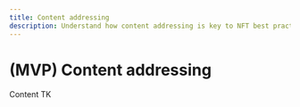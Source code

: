 ```yaml
---
title: Content addressing
description: Understand how content addressing is key to NFT best practices in this developer-focused guide.
---
```

 # (MVP) Content addressing

Content TK